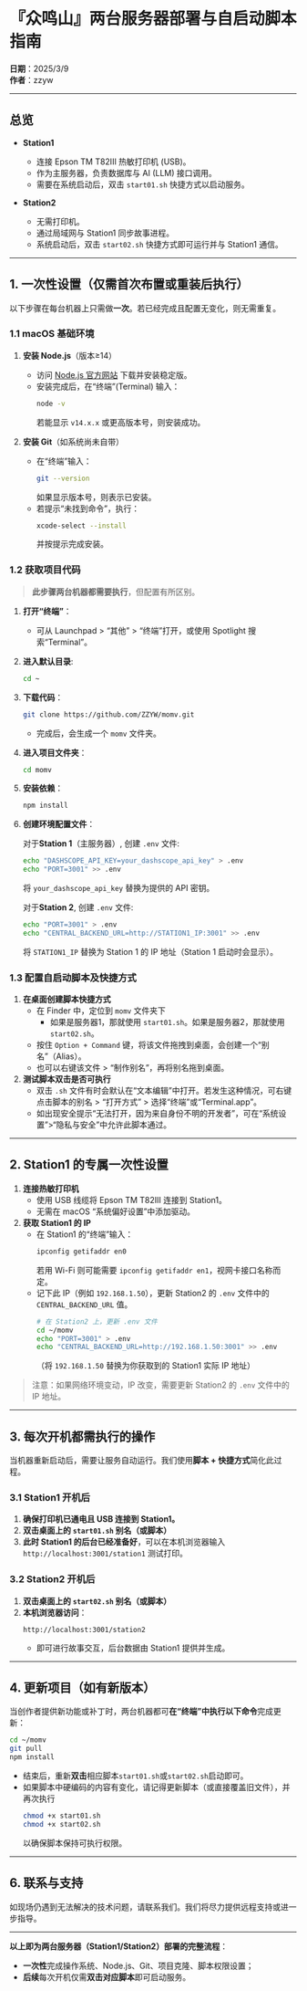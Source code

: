 # 『众鸣山』两台服务器部署与自启动脚本指南

**日期**：2025/3/9  
**作者**：zzyw  

---

## 总览

- **Station1**  
  - 连接 Epson TM T82III 热敏打印机 (USB)。  
  - 作为主服务器，负责数据库与 AI (LLM) 接口调用。  
  - 需要在系统启动后，双击 `start01.sh` 快捷方式以启动服务。  

- **Station2**  
  - 无需打印机。  
  - 通过局域网与 Station1 同步故事进程。  
  - 系统启动后，双击 `start02.sh` 快捷方式即可运行并与 Station1 通信。  

---

## 1. 一次性设置（仅需首次布置或重装后执行）

以下步骤在每台机器上只需做**一次**。若已经完成且配置无变化，则无需重复。

### 1.1 macOS 基础环境

1. **安装 Node.js**（版本≥14）  
   - 访问 [Node.js 官方网站](https://nodejs.org/) 下载并安装稳定版。  
   - 安装完成后，在“终端”(Terminal) 输入：  
     ```bash
     node -v
     ```  
     若能显示 `v14.x.x` 或更高版本号，则安装成功。

2. **安装 Git**（如系统尚未自带）  
   - 在“终端”输入：  
     ```bash
     git --version
     ```  
     如果显示版本号，则表示已安装。  
   - 若提示“未找到命令”，执行：  
     ```bash
     xcode-select --install
     ```  
     并按提示完成安装。

### 1.2 获取项目代码

> **此步骤两台机器都需要执行**，但配置有所区别。

1. **打开“终端”**：  
   - 可从 Launchpad > “其他” > “终端”打开，或使用 Spotlight 搜索“Terminal”。
2. **进入默认目录**:
   ```bash
   cd ~
   ```
3. **下载代码**：
   ```bash
   git clone https://github.com/ZZYW/momv.git
   ```
   - 完成后，会生成一个 `momv` 文件夹。
4. **进入项目文件夹**：
   ```bash
   cd momv
   ```
5. **安装依赖**：
   ```bash
   npm install
   ```
6. **创建环境配置文件**：
   
   对于**Station 1**（主服务器）, 创建 `.env` 文件:
   ```bash
   echo "DASHSCOPE_API_KEY=your_dashscope_api_key" > .env
   echo "PORT=3001" >> .env
   ```
   将 `your_dashscope_api_key` 替换为提供的 API 密钥。
   
   对于**Station 2**, 创建 `.env` 文件:
   ```bash
   echo "PORT=3001" > .env
   echo "CENTRAL_BACKEND_URL=http://STATION1_IP:3001" >> .env
   ```
   将 `STATION1_IP` 替换为 Station 1 的 IP 地址（Station 1 启动时会显示）。

### 1.3 配置自启动脚本及快捷方式

1. **在桌面创建脚本快捷方式**  
   - 在 Finder 中，定位到 `momv` 文件夹下
     - 如果是服务器1，那就使用 `start01.sh`。如果是服务器2，那就使用 `start02.sh`。  
   - 按住 `Option + Command` 键，将该文件拖拽到桌面，会创建一个“别名”（Alias）。  
   - 也可以右键该文件 > “制作别名”，再将别名拖到桌面。  
2. **测试脚本双击是否可执行**  
   - 双击 `.sh` 文件有时会默认在“文本编辑”中打开。若发生这种情况，可右键点击脚本的别名 > “打开方式” > 选择“终端”或“Terminal.app”。  
   - 如出现安全提示“无法打开，因为来自身份不明的开发者”，可在“系统设置”>“隐私与安全”中允许此脚本通过。

---

## 2. Station1 的专属一次性设置

1. **连接热敏打印机**  
   - 使用 USB 线缆将 Epson TM T82III 连接到 Station1。  
   - 无需在 macOS “系统偏好设置”中添加驱动。  
2. **获取 Station1 的 IP**  
   - 在 Station1 的“终端”输入：  
     ```bash
     ipconfig getifaddr en0
     ```  
     若用 Wi-Fi 则可能需要 `ipconfig getifaddr en1`，视网卡接口名称而定。  
   - 记下此 IP（例如 `192.168.1.50`），更新 Station2 的 `.env` 文件中的 `CENTRAL_BACKEND_URL` 值。
     ```bash
     # 在 Station2 上，更新 .env 文件
     cd ~/momv
     echo "PORT=3001" > .env
     echo "CENTRAL_BACKEND_URL=http://192.168.1.50:3001" >> .env
     ```
     （将 `192.168.1.50` 替换为你获取到的 Station1 实际 IP 地址）

> 注意：如果网络环境变动，IP 改变，需要更新 Station2 的 `.env` 文件中的 IP 地址。

---

## 3. 每次开机都需执行的操作

当机器重新启动后，需要让服务自动运行。我们使用**脚本 + 快捷方式**简化此过程。

### 3.1 Station1 开机后

1. **确保打印机已通电且 USB 连接到 Station1。**  
2. **双击桌面上的 `start01.sh` 别名（或脚本）**  
3. **此时 Station1 的后台已经准备好**，可以在本机浏览器输入 `http://localhost:3001/station1` 测试打印。

### 3.2 Station2 开机后

1. **双击桌面上的 `start02.sh` 别名（或脚本）**  
2. **本机浏览器访问**：  
   ```
   http://localhost:3001/station2
   ```
   - 即可进行故事交互，后台数据由 Station1 提供并生成。

---

## 4. 更新项目（如有新版本）

当创作者提供新功能或补丁时，两台机器都可**在“终端”中执行以下命令**完成更新：

```bash
cd ~/momv
git pull
npm install
```

- 结束后，重新**双击**相应脚本`start01.sh`或`start02.sh`启动即可。  
- 如果脚本中硬编码的内容有变化，请记得更新脚本（或直接覆盖旧文件），并再次执行  
  ```bash
  chmod +x start01.sh
  chmod +x start02.sh
  ```  
  以确保脚本保持可执行权限。

---


## 6. 联系与支持

如现场仍遇到无法解决的技术问题，请联系我们。我们将尽力提供远程支持或进一步指导。

---

**以上即为两台服务器（Station1/Station2）部署的完整流程**：  
- **一次性**完成操作系统、Node.js、Git、项目克隆、脚本权限设置；  
- **后续**每次开机仅需**双击对应脚本**即可启动服务。  



